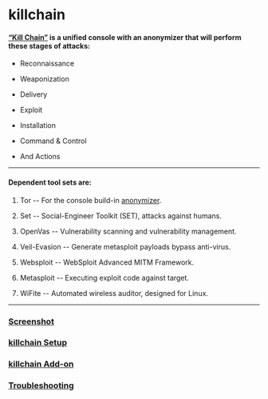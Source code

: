 # killchain

#### [“Kill Chain”](https://github.com/ruped24/killchain/wiki/What-is-Kill-Chain%3F) is a unified console with an anonymizer that will perform these stages of attacks:

* Reconnaissance

* Weaponization

* Delivery

* Exploit

* Installation

* Command & Control 

* And Actions

___

#### Dependent tool sets are: ##

1)  Tor -- For the console build-in [anonymizer](https://github.com/ruped24/toriptables2).

2)  Set -- Social-Engineer Toolkit (SET), attacks against humans.

3)  OpenVas --  Vulnerability scanning and vulnerability management.

4)  Veil-Evasion -- Generate metasploit payloads bypass anti-virus.

5)  Websploit -- WebSploit Advanced MITM Framework.

6)  Metasploit -- Executing exploit code against target.

7)  WiFite -- Automated wireless auditor, designed for Linux.

___

### [Screenshot](https://drive.google.com/open?id=0B79r4wTVj-CZYTUxMlRLdmN2RGM)

### [killchain Setup](https://github.com/ruped24/killchain/wiki/Kill-Chain-Setup)

### [killchain Add-on](https://github.com/ruped24/tor_ip_switcher)

### [Troubleshooting](https://github.com/ruped24/killchain/wiki/Troubleshooting)
